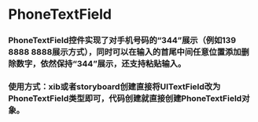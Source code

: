 # PhoneTextField
### PhoneTextField控件实现了对手机号码的“344”展示（例如139 8888 8888展示方式），同时可以在输入的首尾中间任意位置添加删除数字，依然保持“344”展示，还支持粘贴输入。
### 使用方式：xib或者storyboard创建直接将UITextField改为PhoneTextField类型即可，代码创建就直接创建PhoneTextField对象。

